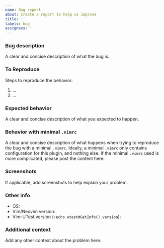 ```yaml
---
name: Bug report
about: Create a report to help us improve
title: ''
labels: bug
assignees: ''
---
```


### Bug description
A clear and concise description of what the bug is.

### To Reproduce
Steps to reproduce the behavior:
1. ...
2. ...

### Expected behavior
A clear and concise description of what you expected to happen.

### Behavior with minimal `.vimrc`
A clear and concise description of what happens when trying to reproduce the bug with a minimal `.vimrc`. Ideally, a minimal `.vimrc` only contains configuration for this plugin, and nothing else. If the minimal `.vimrc` used is more complicated, please post the content here.

### Screenshots
If applicable, add screenshots to help explain your problem.

### Other info
- OS:
- Vim/Neovim version:
- Vim-UTest version (`:echo utest#GetInfo().version`):

### Additional context
Add any other context about the problem here.
